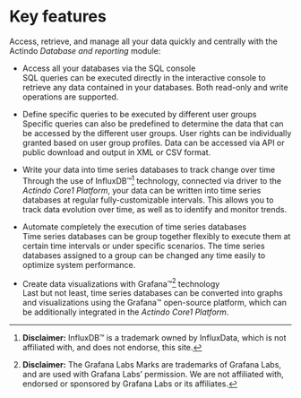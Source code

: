 # Key features

Access, retrieve, and manage all your data quickly and centrally with the Actindo *Database and reporting* module:

- Access all your databases via the SQL console   
    SQL queries can be executed directly in the interactive console to retrieve any data contained in your databases. Both read-only and write operations are supported.  

- Define specific queries to be executed by different user groups   
    Specific queries can also be predefined to determine the data that can be accessed by the different user groups. User rights can be individually granted based on user group profiles. Data can be accessed via API or public download and output in XML or CSV format.

- Write your data into time series databases to track change over time  
    Through the use of InfluxDB&trade;[^1] technology, connected via driver to the *Actindo Core1 Platform*, your data can be written into time series databases at regular fully-customizable intervals. This allows you to track data evolution over time, as well as to identify and monitor trends.  

- Automate completely the execution of time series databases  
    Time series databases can be group together flexibly to execute them at certain time intervals or under specific scenarios. The time series databases assigned to a group can be changed any time easily to optimize system performance.  

- Create data visualizations with Grafana&trade;[^2] technology  
    Last but not least, time series databases can be converted into graphs and visualizations using the Grafana&trade; open-source platform, which can be additionally integrated in the *Actindo Core1 Platform*. 


[^1]: **Disclaimer:** InfluxDB&trade; is a trademark owned by InfluxData, which is not affiliated with, and does not endorse, this site.

[^2]: **Disclaimer:** The Grafana Labs Marks are trademarks of Grafana Labs, and are used with Grafana Labs’ permission. We are not affiliated with, endorsed or sponsored by Grafana Labs or its affiliates.